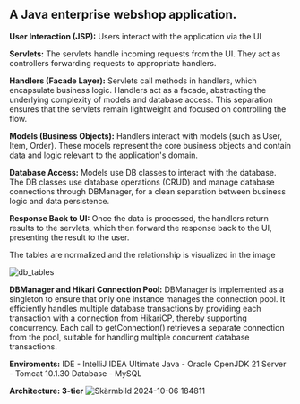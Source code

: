 ## A Java enterprise webshop application.

**User Interaction (JSP):**
Users interact with the application via the UI

**Servlets:**
The servlets handle incoming requests from the UI. They act as controllers forwarding requests to appropriate handlers.

**Handlers (Facade Layer):**
Servlets call methods in handlers, which encapsulate business logic. Handlers act as a facade, abstracting the underlying complexity of models and database access. This separation ensures that the servlets remain lightweight and focused on controlling the flow.

**Models (Business Objects):**
Handlers interact with models (such as User, Item, Order). These models represent the core business objects and contain data and logic relevant to the application's domain.

**Database Access:**
Models use DB classes to interact with the database. The DB classes use database operations (CRUD) and manage database connections through DBManager, for a clean separation between business logic and data persistence. 

**Response Back to UI:**
Once the data is processed, the handlers return results to the servlets, which then forward the response back to the UI, presenting the result to the user.

The tables are normalized and the relationship is visualized in the image

![db_tables](https://github.com/user-attachments/assets/b941f3d2-9c94-4de4-be0f-d48cf536d2c1)


**DBManager and Hikari Connection Pool:** 
DBManager is implemented as a singleton to ensure that only one instance manages the connection pool. It efficiently handles multiple database transactions by providing each transaction with a connection from HikariCP, thereby supporting concurrency. Each call to getConnection() retrieves a separate connection from the pool, suitable for handling multiple concurrent database transactions.


**Enviroments:**
IDE - IntelliJ IDEA Ultimate
Java - Oracle OpenJDK 21
Server - Tomcat 10.1.30
Database - MySQL    



**Architecture: 3-tier**
![Skärmbild 2024-10-06 184811](https://github.com/user-attachments/assets/ce112a60-9112-49bd-b81e-fea9e08f875f)


